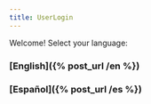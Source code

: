 ```yaml
---
title: UserLogin
---
```


Welcome! Select your language:

### [English]({% post_url /en %})

### [Español]({% post_url /es %})
